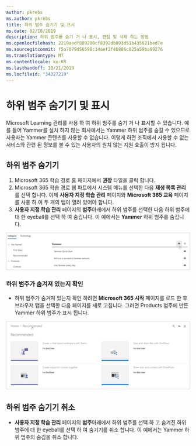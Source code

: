 ```yaml
---
author: pkrebs
ms.author: pkrebs
title: 하위 범주 숨기기 및 표시
ms.date: 02/18/2019
description: 하위 범주를 숨기 거 나 표시, 편집 및 삭제 하는 방법
ms.openlocfilehash: 2219aedf889200cf8392db893d51b435621bed7e
ms.sourcegitcommit: f5a7079d56598c14aef2f4b886c025a59ba89276
ms.translationtype: MT
ms.contentlocale: ko-KR
ms.lasthandoff: 10/21/2019
ms.locfileid: "34327219"
---
```

# <a name="hide-and-show-subcategories"></a>하위 범주 숨기기 및 표시

Microsoft Learning 관리를 사용 하 여 하위 범주를 숨기 거 나 표시할 수 있습니다. 예를 들어 Yammer를 설치 하지 않는 회사에서는 Yammer 하위 범주를 숨길 수 있으므로 사용자는 Yammer 콘텐츠를 사용할 수 없습니다. 이렇게 하면 조직에서 사용할 수 없는 서비스와 관련 된 정보를 볼 수 있는 사용자의 원치 않는 지원 호출이 방지 됩니다.

## <a name="hide-a-subcategory"></a>하위 범주 숨기기 

1. Microsoft 365 학습 경로 홈 페이지에서 **권장** 타일을 클릭 합니다.
2. Microsoft 365 학습 경로 웹 파트에서 시스템 메뉴를 선택한 다음 **재생 목록 관리**를 선택 합니다. 이제 **사용자 지정 학습 관리** 페이지와 **Microsoft 365 교육** 페이지를 사용 하 여 두 개의 탭이 열려 있어야 합니다. 
3. **사용자 지정 학습 관리** 페이지의 **범주**아래에서 하위 범주를 선택한 다음 하위 범주에 대 한 eyeball를 선택 하 여 숨깁니다. 이 예에서는 **Yammer** 하위 범주를 숨깁니다.  

![cg-hidesubcat-.png](media/cg-hidesubcat.png)

### <a name="verify-the-subcategory-is-hidden"></a>하위 범주가 숨겨져 있는지 확인
- 하위 범주가 숨겨져 있는지 확인 하려면 **Microsoft 365 시작** 페이지를 로드 한 후 브라우저 탭을 선택한 다음 페이지를 새로 고칩니다. 그러면 Products 범주에 만든 Yammer 하위 범주가 표시 됩니다. 

![cg-hidesubcatrefresh-.png](media/cg-hidesubcatrefresh.png)

## <a name="unhide-a-subcategory"></a>하위 범주 숨기기 취소 

- **사용자 지정 학습 관리** 페이지의 **범주**아래에서 하위 범주를 선택 하 고 숨겨진 하위 범주에 대 한 eyeball를 선택 하 여 숨기기를 취소 합니다. 이 예에서는 Yammer 하위 범주의 숨김을 취소 합니다.